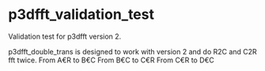 # p3dfft_validation_test

Validation test for p3dfft version 2.

p3dfft_double_trans is designed to work with version 2 and do R2C and C2R fft twice.
From A€R to B€C
From B€C to C€R
From C€R to D€C
